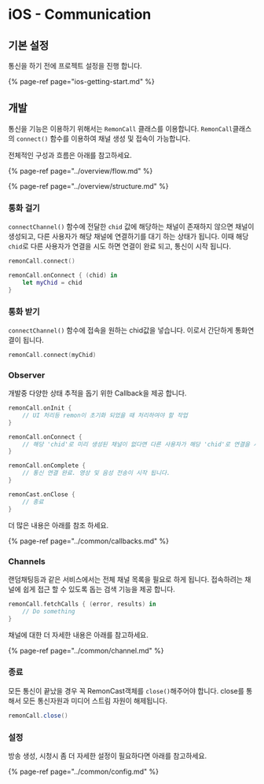 # iOS - Communication

## 기본 설정

통신을 하기 전에 프로젝트 설정을 진행 합니다.

{% page-ref page="ios-getting-start.md" %}

## 개발

통신을 기능은 이용하기 위해서는 `RemonCall` 클래스를 이용합니다. `RemonCall`클래스의 `connect()` 함수를 이용하여 채널 생성 및 접속이 가능합니다. 

전체적인 구성과 흐름은 아래를 참고하세요.

{% page-ref page="../overview/flow.md" %}

{% page-ref page="../overview/structure.md" %}

### 통화 걸기

`connectChannel()` 함수에 전달한 `chid` 값에 해당하는 채널이 존재하지 않으면 채널이 생성되고, 다른 사용자가 해당 채널에 연결하기를 대기 하는 상태가 됩니다. 이때 해당 `chid`로 다른 사용자가 연결을 시도 하면 연결이 완료 되고, 통신이 시작 됩니다.

```swift
remonCall.connect()

remonCall.onConnect { (chid) in
    let myChid = chid
}
```

### 통화 받기

`connectChannel()` 함수에 접속을 원하는 chid값을 넣습니다. 이로서 간단하게 통화연결이 됩니다.

```swift
remonCall.connect(myChid)
```

### Observer

개발중 다양한 상태 추적을 돕기 위한  Callback을 제공 합니다.

```swift
remonCall.onInit {
    // UI 처리등 remon이 초기화 되었을 때 처리하여야 할 작업
}

remonCall.onConnect {
    // 해당 'chid'로 미리 생성된 채널이 없다면 다른 사용자가 해당 'chid'로 연결을 시도 할때 까지 대기 상태가 됩니다. 
}

remonCall.onComplete {
    // 통신 연결 완료. 영상 및 음성 전송이 시작 됩니다.
}

remonCast.onClose {
    // 종료
}
```

더 많은 내용은 아래를 참조 하세요.

{% page-ref page="../common/callbacks.md" %}

### Channels

랜덤채팅등과 같은 서비스에서는 전체 채널 목록을 필요로 하게 됩니다. 접속하려는 채널에 쉽게 접근 할 수 있도록 돕는 검색 기능을 제공 합니다.

```swift
remonCall.fetchCalls { (error, results) in
    // Do something
}
```

채널에 대한 더 자세한 내용은 아래를 참고하세요.

{% page-ref page="../common/channel.md" %}

### 종료

모든 통신이 끝났을 경우 꼭 RemonCast객체를 `close()`해주어야 합니다. close를 통해서 모든 통신자원과 미디어 스트림 자원이 해제됩니다.

```java
remonCall.close()
```

### 설정

방송 생성, 시청시 좀 더 자세한 설정이 필요하다면 아래를 참고하세요.

{% page-ref page="../common/config.md" %}



